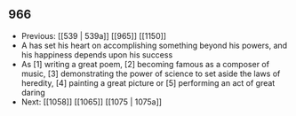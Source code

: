 ## 966
- Previous: [[539 | 539a]] [[965]] [[1150]] 
- A has set his heart on accomplishing something beyond his powers, and his happiness depends upon his success
- As [1] writing a great poem, [2] becoming famous as a composer of music, [3] demonstrating the power of science to set aside the laws of heredity, [4] painting a great picture or [5] performing an act of great daring
- Next: [[1058]] [[1065]] [[1075 | 1075a]] 

